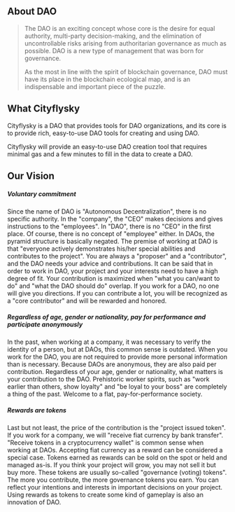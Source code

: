 ## About DAO

> The DAO is an exciting concept whose core is the desire for equal authority, multi-party decision-making, and the elimination of uncontrollable risks arising from authoritarian governance as much as possible. DAO is a new type of management that was born for governance.
>
>  As the most in line with the spirit of blockchain governance, DAO must have its place in the blockchain ecological map, and is an indispensable and important piece of the puzzle.

## What Cityflysky

Cityflysky is a DAO that provides tools for DAO organizations, and its core is to provide rich, easy-to-use DAO tools for creating and using DAO.

 Cityflysky will provide an easy-to-use DAO creation tool that requires minimal gas and a few minutes to fill in the data to create a DAO.

## Our Vision

##### Voluntary commitment

Since the name of DAO is "Autonomous Decentralization", there is no specific authority. In the "company", the "CEO" makes decisions and gives instructions to the "employees". In "DAO", there is no "CEO" in the first place. Of course, there is no concept of "employee" either. In DAOs, the pyramid structure is basically negated. The premise of working at DAO is that "everyone actively demonstrates his/her special abilities and contributes to the project". You are always a "proposer" and a "contributor", and the DAO needs your advice and contributions. It can be said that in order to work in DAO, your project and your interests need to have a high degree of fit. Your contribution is maximized when "what you can/want to do" and "what the DAO should do" overlap. If you work for a DAO, no one will give you directions. If you can contribute a lot, you will be recognized as a "core contributor" and will be rewarded and honored.

#####  Regardless of age, gender or nationality, pay for performance and participate anonymously 

In the past, when working at a company, it was necessary to verify the identity of a person, but at DAOs, this common sense is outdated. When you work for the DAO, you are not required to provide more personal information than is necessary. Because DAOs are anonymous, they are also paid per contribution. Regardless of your age, gender or nationality, what matters is your contribution to the DAO. Prehistoric worker spirits, such as "work earlier than others, show loyalty" and "be loyal to your boss" are completely a thing of the past. Welcome to a flat, pay-for-performance society.

##### Rewards are tokens

Last but not least, the price of the contribution is the "project issued token". If you work for a company, we will "receive fiat currency by bank transfer". "Receive tokens in a cryptocurrency wallet" is common sense when working at DAOs. Accepting fiat currency as a reward can be considered a special case. Tokens earned as rewards can be sold on the spot or held and managed as-is. If you think your project will grow, you may not sell it but buy more. These tokens are usually so-called "governance (voting) tokens". The more you contribute, the more governance tokens you earn. You can reflect your intentions and interests in important decisions on your project. Using rewards as tokens to create some kind of gameplay is also an innovation of DAO.